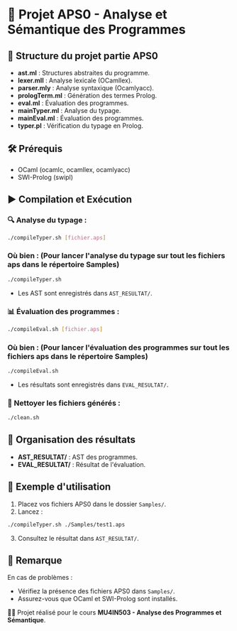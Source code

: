 # 🚀 Projet APS0 - Analyse et Sémantique des Programmes

## 📁 Structure du projet partie APS0

- **ast.ml** : Structures abstraites du programme.
- **lexer.mll** : Analyse lexicale (OCamllex).
- **parser.mly** : Analyse syntaxique (Ocamlyacc).
- **prologTerm.ml** : Génération des termes Prolog.
- **eval.ml** : Évaluation des programmes.
- **mainTyper.ml** : Analyse du typage.
- **mainEval.ml** : Évaluation des programmes.
- **typer.pl** : Vérification du typage en Prolog.

## 🛠️ Prérequis

- OCaml (ocamlc, ocamllex, ocamlyacc)
- SWI-Prolog (swipl)

## ▶️ Compilation et Exécution

### 🔍 Analyse du typage :

```bash
./compileTyper.sh [fichier.aps]
```
### Où bien : (Pour lancer l'analyse du typage sur tout les fichiers aps dans le répertoire Samples)

```bash
./compileTyper.sh
```

- Les AST sont enregistrés dans `AST_RESULTAT/`.

### 📊 Évaluation des programmes :

```bash
./compileEval.sh [fichier.aps]
```
### Où bien : (Pour lancer l'évaluation des programmes sur tout les fichiers aps dans le répertoire Samples)

```bash
./compileEval.sh
```

- Les résultats sont enregistrés dans `EVAL_RESULTAT/`.

### 🧹 Nettoyer les fichiers générés :

```bash
./clean.sh
```

## 📂 Organisation des résultats

- **AST_RESULTAT/** : AST des programmes.
- **EVAL_RESULTAT/** : Résultat de l'évaluation.

## 📌 Exemple d'utilisation

1. Placez vos fichiers APS0 dans le dossier `Samples/`.
2. Lancez :

```bash
./compileTyper.sh ./Samples/test1.aps
```

3. Consultez le résultat dans `AST_RESULTAT/`.

## 📣 Remarque

En cas de problèmes :

- Vérifiez la présence des fichiers APS0 dans `Samples/`.
- Assurez-vous que OCaml et SWI-Prolog sont installés.

👨‍💻 Projet réalisé pour le cours **MU4IN503 - Analyse des Programmes et Sémantique**.

